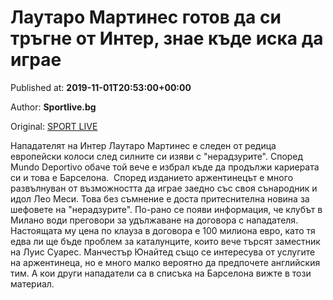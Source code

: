 
# Лаутаро Мартинес готов да си тръгне от Интер, знае къде иска да играе

Published at: **2019-11-01T20:53:00+00:00**

Author: **Sportlive.bg**

Original: [SPORT LIVE](https://www.sportlive.bg/worldfootball/italy/lautaro-martines-gotov-da-si-trygne-ot-inter-znae-kyde-iska-da-igrae-1390943.html)

Нападателят на Интер Лаутаро Мартинес е следен от редица европейски колоси след силните си изяви с "нерадзурите". Според Mundo Deportivo обаче той вече е избрал къде да продължи кариерата си и това е Барселона. 
Според изданието аржентинецът е много развълнуван от възможността да играе заедно със своя сънародник и идол Лео Меси. Това без съмнение е доста притеснителна новина за шефовете на "нерадзурите". По-рано се появи информация, че клубът в Милано води преговори за удължаване на договора с нападателя.
Настоящата му цена по клауза в договора е 100 милиона евро, като тя едва ли ще бъде проблем за каталунците, които вече търсят заместник на Луис Суарес. Манчестър Юнайтед също се интересува от услугите на аржентинеца, но е много малко вероятно да предпочете английския тим. А кои други нападатели са в списъка на Барселона вижте в този материал.
